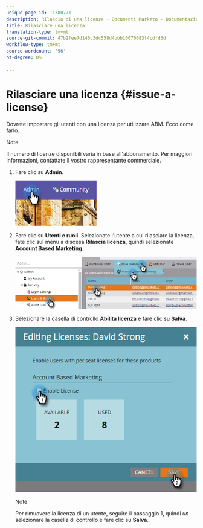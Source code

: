 ```yaml
---
unique-page-id: 11380771
description: Rilascio di una licenza - Documenti Marketo - Documentazione del prodotto
title: Rilasciare una licenza
translation-type: tm+mt
source-git-commit: 47b2fee7d146c3dc558d4bbb10070683f4cdfd3d
workflow-type: tm+mt
source-wordcount: '96'
ht-degree: 0%

---
```



# Rilasciare una licenza {#issue-a-license}

Dovrete impostare gli utenti con una licenza per utilizzare ABM. Ecco come farlo.

>[!NOTE]
>
>Il numero di licenze disponibili varia in base all&#39;abbonamento. Per maggiori informazioni, contattate il vostro rappresentante commerciale.

1. Fare clic su **Admin**.

   ![](assets/one.png)

1. Fare clic su **Utenti e ruoli**. Selezionate l&#39;utente a cui rilasciare la licenza, fate clic sul menu a discesa **Rilascia licenza**, quindi selezionate **Account Based Marketing**.

   ![](assets/two.png)

1. Selezionare la casella di controllo **Abilita licenza** e fare clic su **Salva**.

   ![](assets/three.png)

   >[!NOTE]
   >
   >Per rimuovere la licenza di un utente, seguire il passaggio 1, quindi *un* selezionare la casella di controllo e fare clic su **Salva**.


